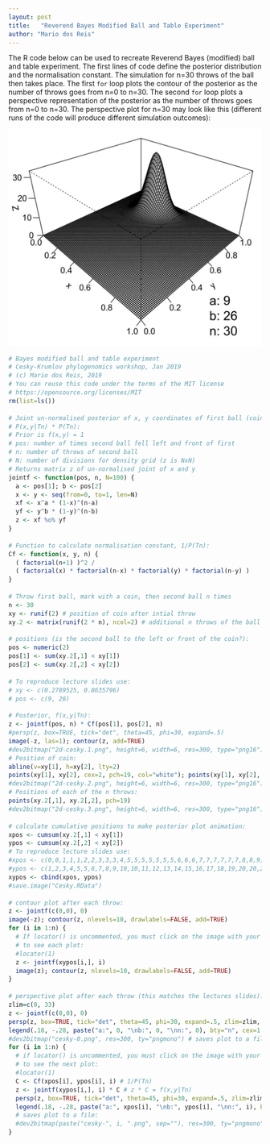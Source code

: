 ```yaml
---
layout: post
title:   "Reverend Bayes Modified Ball and Table Experiment"
author: "Mario dos Reis"
---
```


The R code below can be used to recreate Reverend Bayes (modified) ball and
table experiment. The first lines of code define the posterior distribution and
the normalisation constant. The simulation for n=30 throws of the ball then
takes place. The first `for` loop plots the contour of the posterior as the number
of throws goes from n=0 to n=30. The second `for` loop plots a perspective
representation of the posterior as the number of throws goes from n=0 to n=30.
The perspective plot for n=30 may look like this (different runs of the code
will produce different simulation outcomes):

![](/assets/figs/ballntable.jpg)

```R
# Bayes modified ball and table experiment
# Cesky-Krumlov phylogenomics workshop, Jan 2019
# (c) Mario dos Reis, 2019
# You can reuse this code under the terms of the MIT license
# https://opensource.org/licenses/MIT
rm(list=ls())

# Joint un-normalised posterior of x, y coordinates of first ball (coin)
# P(x,y|Tn) * P(Tn):
# Prior is f(x,y) = 1
# pos: number of times second ball fell left and front of first
# n: number of throws of second ball
# N: number of divisions for density grid (z is NxN)
# Returns matrix z of un-normalised joint of x and y
jointf <- function(pos, n, N=100) {
  a <- pos[1]; b <- pos[2]
  x <- y <- seq(from=0, to=1, len=N)
  xf <- x^a * (1-x)^(n-a)
  yf <- y^b * (1-y)^(n-b)
  z <- xf %o% yf
}

# Function to calculate normalisation constant, 1/P(Tn):
Cf <- function(x, y, n) {
  ( factorial(n+1) )^2 /
  ( factorial(x) * factorial(n-x) * factorial(y) * factorial(n-y) )
}

# Throw first ball, mark with a coin, then second ball n times
n <- 30
xy <- runif(2) # position of coin after intial throw
xy.2 <- matrix(runif(2 * n), ncol=2) # additional n throws of the ball

# positions (is the second ball to the left or front of the coin?):
pos <- numeric(2)
pos[1] <- sum(xy.2[,1] < xy[1])
pos[2] <- sum(xy.2[,2] < xy[2])

# To reproduce lecture slides use:
# xy <- c(0.2789525, 0.8635796)
# pos <- c(9, 26)

# Posterior, f(x,y|Tn):
z <- jointf(pos, n) * Cf(pos[1], pos[2], n)
#persp(z, box=TRUE, tick="det", theta=45, phi=30, expand=.5)
image(-z, las=1); contour(z, add=TRUE)
#dev2bitmap("2d-cesky.1.png", height=6, width=6, res=300, type="png16")
# Position of coin:
abline(v=xy[1], h=xy[2], lty=2)
points(xy[1], xy[2], cex=2, pch=19, col="white"); points(xy[1], xy[2], cex=2)
#dev2bitmap("2d-cesky.2.png", height=6, width=6, res=300, type="png16")
# Positions of each of the n throws:
points(xy.2[,1], xy.2[,2], pch=19)
#dev2bitmap("2d-cesky.3.png", height=6, width=6, res=300, type="png16")

# calculate cumulative positions to make posterior plot animation:
xpos <- cumsum(xy.2[,1] < xy[1])
ypos <- cumsum(xy.2[,2] < xy[2])
# To reproduce lecture slides use:
#xpos <- c(0,0,1,1,1,2,2,3,3,3,4,5,5,5,5,5,5,5,6,6,6,7,7,7,7,7,7,8,8,9)
#ypos <- c(1,2,3,4,5,5,6,7,8,9,10,10,11,12,13,14,15,16,17,18,19,20,20,21,22,23,24,25,25,26)
xypos <- cbind(xpos, ypos)
#save.image("Cesky.RData")

# contour plot after each throw:
z <- jointf(c(0,0), 0)
image(-z); contour(z, nlevels=10, drawlabels=FALSE, add=TRUE)
for (i in 1:n) {
  # If locator() is uncommented, you must click on the image with your mouse
  # to see each plot:
  #locator(1)
  z <- jointf(xypos[i,], i)
  image(z); contour(z, nlevels=10, drawlabels=FALSE, add=TRUE)
}

# perspective plot after each throw (this matches the lectures slides):
zlim=c(0, 33)
z <- jointf(c(0,0), 0)
persp(z, box=TRUE, tick="det", theta=45, phi=30, expand=.5, zlim=zlim, xlab="x", ylab="y")
legend(.18, -.28, paste("a:", 0, "\nb:", 0, "\nn:", 0), bty="n", cex=1.5)
#dev2bitmap("cesky-0.png", res=300, ty="pngmono") # saves plot to a file
for (i in 1:n) {
  # if locator() is uncommented, you must click on the image with your mouse
  # to see the next plot:
  #locator(1)
  C <- Cf(xpos[i], ypos[i], i) # 1/P(Tn)
  z <- jointf(xypos[i,], i) * C # z * C = f(x,y|Tn)
  persp(z, box=TRUE, tick="det", theta=45, phi=30, expand=.5, zlim=zlim, xlab="x", ylab="y")
  legend(.18, -.28, paste("a:", xpos[i], "\nb:", ypos[i], "\nn:", i), bty="n", cex=1.5)
  # saves plot to a file:
  #dev2bitmap(paste("cesky-", i, ".png", sep=""), res=300, ty="pngmono")
}
```

